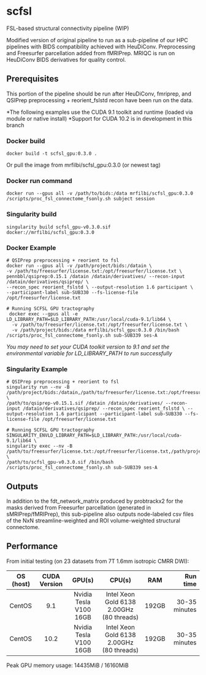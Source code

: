 # scfsl
FSL-based structural connectivity pipeline (WIP)

Modified version of original pipeline to run as a sub-pipeline of our HPC pipelines with BIDS compatibility achieved with HeuDiConv. 
Preprocessing and Freesurfer parcellation added from fMRIPrep. 
MRIQC is run on HeuDiConv BIDS derivatives for quality control.

## Prerequisites

This portion of the pipeline should be run after HeuDiConv, fmriprep, 
and QSIPrep preprocessing + reorient_fslstd recon have been run on the data.

*The following examples use the CUDA 9.1 toolkit and runtime (loaded via module or native install)
*Support for CUDA 10.2 is in development in this branch

### Docker build

```
docker build -t scfsl_gpu:0.3.0 .

```

Or pull the image from mrfilbi/scfsl_gpu:0.3.0 (or newest tag)

### Docker run command

```
docker run --gpus all -v /path/to/bids:/data mrfilbi/scfsl_gpu:0.3.0 /scripts/proc_fsl_connectome_fsonly.sh subject session

```

### Singularity build

```
singularity build scfsl_gpu-v0.3.0.sif docker://mrfilbi/scfsl_gpu:0.3.0

```

### Docker Example
```
# QSIPrep preprocessing + reorient to fsl
docker run --gpus all -v /path/project/bids:/datain \
-v /path/to/freesurfer/license.txt:/opt/freesurfer/license.txt \
pennbbl/qsiprep:0.15.1 /datain /datain/derivatives/ --recon-input /datain/derivatives/qsiprep/ \
--recon_spec reorient_fslstd \ --output-resolution 1.6 participant \
--participant-label sub-SUB330 --fs-license-file /opt/freesurfer/license.txt

# Running SCFSL GPU tractography
 docker exec --gpus all -e LD_LIBRARY_PATH=$LD_LIBRARY_PATH:/usr/local/cuda-9.1/lib64 \
  -v /path/to/freesurfer/license.txt:/opt/freesurfer/license.txt \
  -v /path/project/bids:/data mrfilbi/scfsl_gpu:0.3.0 /bin/bash /scripts/proc_fsl_connectome_fsonly.sh sub-SUB339 ses-A

```

*You may need to set your CUDA toolkit version to 9.1 and set the environmental variable for LD_LIBRARY_PATH to run successfully*

### Singularity Example
```
# QSIPrep preprocessing + reorient to fsl
singularity run --nv -B /path/project/bids:/datain,/path/to/freesurfer/license.txt:/opt/freesurfer/license.txt \
/path/to/qsiprep-v0.15.1.sif /datain /datain/derivatives/ --recon-input /datain/derivatives/qsiprep/ --recon_spec reorient_fslstd \ --output-resolution 1.6 participant --participant-label sub-SUB330 --fs-license-file /opt/freesurfer/license.txt

# Running SCFSL GPU tractography
SINGULARITY_ENVLD_LIBRARY_PATH=$LD_LIBRARY_PATH:/usr/local/cuda-9.1/lib64 \
singularity exec --nv -B /path/to/freesurfer/license.txt:/opt/freesurfer/license.txt,/path/project/bids:/data \
/path/to/scfsl_gpu-v0.3.0.sif /bin/bash /scripts/proc_fsl_connectome_fsonly.sh sub-SUB339 ses-A

```

## Outputs

In addition to the fdt_network_matrix produced by probtrackx2 for the masks 
derived from Freesurfer parcellation (generated in sMRIPrep/fMRIPrep),
this sub-pipeline also outputs node-labeled csv files of the NxN streamline-weighted 
and ROI volume-weighted structural connectome.

## Performance

From initial testing (on 23 datasets from 7T 1.6mm isotropic CMRR DWI):

| OS (host)    | CUDA Version | GPU(s)                 | CPU(s)                                    | RAM    | Run time       |
|--------------|:------------:|:----------------------:|:-----------------------------------------:|:------:|---------------:|
| CentOS       | 9.1          | Nvidia Tesla V100 16GB | Intel Xeon Gold 6138 2.00GHz (80 threads) | 192GB  | 30-35 minutes  |
| CentOS       | 10.2         | Nvidia Tesla V100 16GB | Intel Xeon Gold 6138 2.00GHz (80 threads) | 192GB  | 30-35 minutes  |

Peak GPU memory usage: 14435MiB / 16160MiB


